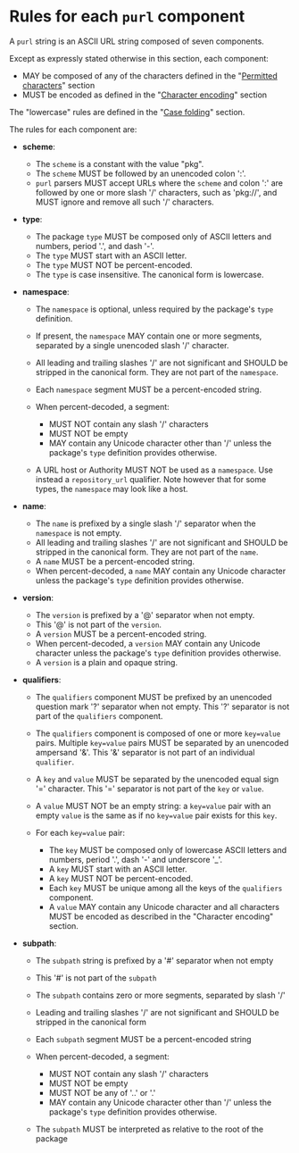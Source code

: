 Rules for each `purl` component
===============================

A `purl` string is an ASCII URL string composed of seven components.

Except as expressly stated otherwise in this section, each component:

- MAY be composed of any of the characters defined in the "[Permitted characters]()" section
- MUST be encoded as defined in the "[Character encoding]()" section

The "lowercase" rules are defined in the "[Case folding]()" section.

The rules for each component are:

- **scheme**:

  - The `scheme` is a constant with the value "pkg".
  - The `scheme` MUST be followed by an unencoded colon ':'.
  - `purl` parsers MUST accept URLs where the `scheme` and colon ':' are
    followed by one or more slash '/' characters, such as 'pkg://', and MUST
    ignore and remove all such '/' characters.


- **type**:

  - The package `type` MUST be composed only of ASCII letters and numbers,
    period '.', and dash '-'.
  - The `type` MUST start with an ASCII letter.
  - The `type` MUST NOT be percent-encoded.
  - The `type` is case insensitive. The canonical form is lowercase.


- **namespace**:

  - The `namespace` is optional, unless required by the package's `type` definition.
  - If present, the `namespace` MAY contain one or more segments, separated
    by a single unencoded slash '/' character.
  - All leading and trailing slashes '/' are not significant and SHOULD be
    stripped in the canonical form. They are not part of the `namespace`.
  - Each `namespace` segment MUST be a percent-encoded string.
  - When percent-decoded, a segment:

    - MUST NOT contain any slash '/' characters
    - MUST NOT be empty
    - MAY contain any Unicode character other than '/' unless the package's
      `type` definition provides otherwise.

  - A URL host or Authority MUST NOT be used as a `namespace`. Use instead a
    `repository_url` qualifier. Note however that for some types, the
    `namespace` may look like a host.


- **name**:

  - The `name` is prefixed by a single slash '/' separator when the
    `namespace` is not empty.
  - All leading and trailing slashes '/' are not significant and SHOULD be
    stripped in the canonical form. They are not part of the `name`.
  - A `name` MUST be a percent-encoded string.
  - When percent-decoded, a `name` MAY contain any Unicode character unless
    the package's `type` definition provides otherwise.


- **version**:

  - The `version` is prefixed by a '@' separator when not empty.
  - This '@' is not part of the `version`.
  - A `version` MUST be a percent-encoded string.
  - When percent-decoded, a `version` MAY contain any Unicode character unless
    the package's `type` definition provides otherwise.
  - A `version` is a plain and opaque string.


- **qualifiers**:

  - The `qualifiers` component MUST be prefixed by an unencoded question
    mark '?' separator when not empty. This '?' separator is not part of the
    `qualifiers` component.
  - The `qualifiers` component is composed of one or more `key=value`
    pairs. Multiple `key=value` pairs MUST be separated by an
    unencoded ampersand '&'. This '&' separator is not part of an
    individual `qualifier`.
  - A `key` and `value` MUST be separated by the unencoded equal sign '='
    character. This '=' separator is not part of the `key` or `value`.
  - A `value` MUST NOT be an empty string: a `key=value` pair with an
    empty `value` is the same as if no `key=value` pair exists for this
    `key`.

  - For each `key=value` pair:

    - The `key` MUST be composed only of lowercase ASCII letters and numbers,
      period '.', dash '-' and underscore '_'.
    - A `key` MUST start with an ASCII letter.
    - A `key` MUST NOT be percent-encoded.
    - Each `key` MUST be unique among all the keys of the `qualifiers`
      component.
    - A `value` MAY contain any Unicode character and all characters MUST be
      encoded as described in the "Character encoding" section.


- **subpath**:
  - The `subpath` string is prefixed by a '#' separator when not empty
  - This '#' is not part of the `subpath`
  - The `subpath` contains zero or more segments, separated by slash '/'
  - Leading and trailing slashes '/' are not significant and SHOULD be stripped
    in the canonical form
  - Each `subpath` segment MUST be a percent-encoded string
  - When percent-decoded, a segment:

    - MUST NOT contain any slash '/' characters
    - MUST NOT be empty
    - MUST NOT be any of '..' or '.'
    - MAY contain any Unicode character other than '/' unless the package's
      `type` definition provides otherwise.

  - The `subpath` MUST be interpreted as relative to the root of the package

